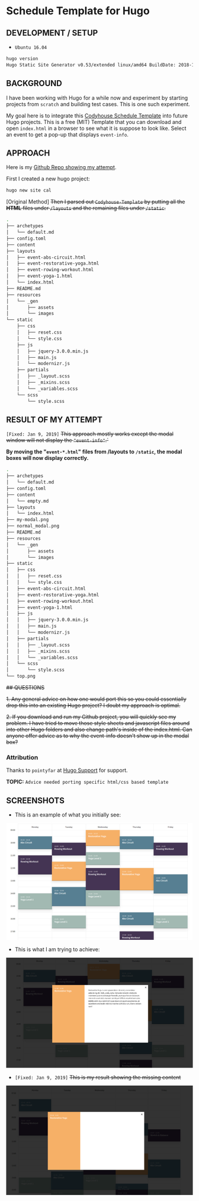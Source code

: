# Schedule Template for Hugo

## DEVELOPMENT / SETUP

* `Ubuntu 16.04`

```bash
hugo version
Hugo Static Site Generator v0.53/extended linux/amd64 BuildDate: 2018-12-24T12:58:46Z

```

## BACKGROUND

I have been working with Hugo for a while now and experiment by starting projects from `scratch` and building test cases.
This is one such experiment.

My goal here is to integrate this [Codyhouse Schedule  Template](https://codyhouse.co/gem/schedule-template) into future Hugo projects.  This is a free (MIT) Template that you can download and open `index.html` in a browser to see what it is suppose to look like.  Select an event to get a pop-up that displays `event-info`.

## APPROACH

Here is my [Github Repo showing my attempt](https://github.com/theadle/cal).

First I created a new hugo project:

```bash
hugo new site cal
```

[Original Method] ~~Then I parsed out `Codyhouse-Template` by putting all the **HTML** files under `/layouts` and the remaining files under `/static`.~~

```bash
.
├── archetypes
│   └── default.md
├── config.toml
├── content
├── layouts
│   ├── event-abs-circuit.html
│   ├── event-restorative-yoga.html
│   ├── event-rowing-workout.html
│   ├── event-yoga-1.html
│   └── index.html
├── README.md
├── resources
│   └── _gen
│       ├── assets
│       └── images
└── static
    ├── css
    │   ├── reset.css
    │   └── style.css
    ├── js
    │   ├── jquery-3.0.0.min.js
    │   ├── main.js
    │   └── modernizr.js
    ├── partials
    │   ├── _layout.scss
    │   ├── _mixins.scss
    │   └── _variables.scss
    └── scss
        └── style.scss
```

## RESULT OF MY ATTEMPT

`[Fixed: Jan 9, 2019]` 
~~This approach mostly works except the modal window will not display the `"event-info"`.`~~  

**By moving the "`event-*.html`" files from /layouts to `/static`, the modal boxes will now display correctly.**

```bash
.
├── archetypes
│   └── default.md
├── config.toml
├── content
│   └── empty.md
├── layouts
│   └── index.html
├── my-modal.png
├── normal_modal.png
├── README.md
├── resources
│   └── _gen
│       ├── assets
│       └── images
├── static
│   ├── css
│   │   ├── reset.css
│   │   └── style.css
│   ├── event-abs-circuit.html
│   ├── event-restorative-yoga.html
│   ├── event-rowing-workout.html
│   ├── event-yoga-1.html
│   ├── js
│   │   ├── jquery-3.0.0.min.js
│   │   ├── main.js
│   │   └── modernizr.js
│   ├── partials
│   │   ├── _layout.scss
│   │   ├── _mixins.scss
│   │   └── _variables.scss
│   └── scss
│       └── style.scss
└── top.png

```

~~## QUESTIONS~~

~~1. Any general advice on how one would port this so you could essentially drop this into an existing Hugo project?  I doubt my approach is optimal.~~

~~2. If you download and run my Github project, you will quickly see my problem.  I have tried to move those style sheets and javascript files around into other Hugo folders and also change path's inside of the index.html.  Can anyone offer advice as to why the event-info doesn't show up in the modal box?~~

### Attribution

Thanks to `pointyfar` at [Hugo Support](https://discourse.gohugo.io/) for support.  

**TOPIC:**  `Advice needed porting specific html/css based template`

## SCREENSHOTS

* This is an example of what you initially see:

![Main Screen](top.png?raw=true "Main Screen")

* This is what I am trying to achieve:

![Normal Modal](normal_modal.png?raw=true "Normal Modal Content")

* `[Fixed: Jan 9, 2019]` ~~This is my result showing the missing content~~

![My Modal](my-modal.png?raw=true "Missing Modal Content")
